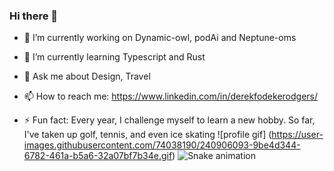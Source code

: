 ### Hi there 👋

- 🔭 I’m currently working on Dynamic-owl, podAi and Neptune-oms
- 🌱 I’m currently learning Typescript and Rust
- 💬 Ask me about Design, Travel  
- 📫 How to reach me: https://www.linkedin.com/in/derekfodekerodgers/

- ⚡ Fun fact: Every year, I challenge myself to learn a new hobby. So far, I've taken up golf, tennis, and even ice skating
![profile gif] (https://user-images.githubusercontent.com/74038190/240906093-9be4d344-6782-461a-b5a6-32a07bf7b34e.gif)
![Snake animation](https://github.com/thepiyushmalhotra/thepiyushmalhotra/blob/output/github-contribution-grid-snake.svg)
<!--
**dfodeker/dfodeker** is a ✨ _special_ ✨ repository because its `README.md` (this file) appears on your GitHub profile.

Here are some ideas to get you started:

- 🔭 I’m currently working on ...
- 🌱 I’m currently learning ...
- 👯 I’m looking to collaborate on ...
- 🤔 I’m looking for help with ...
- 💬 Ask me about ...
- 📫 How to reach me: ...
- 😄 Pronouns: ...
- ⚡ Fun fact: ...
-->
